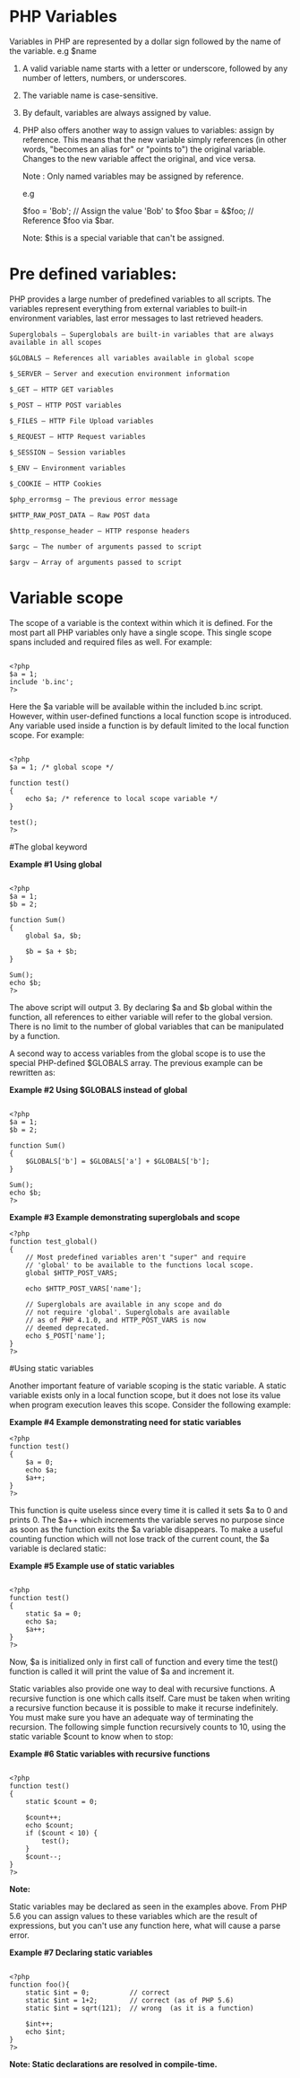 # PHP Variables

Variables in PHP are represented by a dollar sign followed by the name of the variable.
 e.g $name 
1. A valid variable name starts with a letter or underscore, followed by any number of letters, numbers, or underscores.
2. The variable name is case-sensitive.
3. By default, variables are always assigned by value.
4. PHP also offers another way to assign values to variables: assign by reference.
   This means that the new variable simply references (in other words, "becomes an alias for" or "points to") the original variable.
   Changes to the new variable affect the original, and vice versa.
   
   Note : Only named variables may be assigned by reference. 
   
   e.g 
   
   $foo = 'Bob';              // Assign the value 'Bob' to $foo
   $bar = &$foo;              // Reference $foo via $bar.
   
      
   Note: $this is a special variable that can't be assigned.
   
# Pre defined variables:
   
PHP provides a large number of predefined variables to all scripts. The variables represent everything from external variables to built-in environment variables, last error messages to last retrieved headers.

    Superglobals — Superglobals are built-in variables that are always available in all scopes
    
    $GLOBALS — References all variables available in global scope
    
    $_SERVER — Server and execution environment information
    
    $_GET — HTTP GET variables
    
    $_POST — HTTP POST variables
    
    $_FILES — HTTP File Upload variables
    
    $_REQUEST — HTTP Request variables
    
    $_SESSION — Session variables
    
    $_ENV — Environment variables
    
    $_COOKIE — HTTP Cookies
    
    $php_errormsg — The previous error message
    
    $HTTP_RAW_POST_DATA — Raw POST data
    
    $http_response_header — HTTP response headers
    
    $argc — The number of arguments passed to script
    
    $argv — Array of arguments passed to script 
    
# Variable scope

The scope of a variable is the context within which it is defined. For the most part all PHP variables only have a single scope. This single scope spans included and required files as well. For example: 
```

<?php
$a = 1;
include 'b.inc';
?>

```

Here the $a variable will be available within the included b.inc script. However, within user-defined functions a local function scope is introduced. Any variable used inside a function is by default limited to the local function scope. For example: 

```angular2html

<?php
$a = 1; /* global scope */ 

function test()
{ 
    echo $a; /* reference to local scope variable */ 
} 

test();
?>

```

#The global keyword

**Example #1 Using global**
```

<?php
$a = 1;
$b = 2;

function Sum()
{
    global $a, $b;

    $b = $a + $b;
} 

Sum();
echo $b;
?>

```

The above script will output 3. By declaring $a and $b global within the function, all references to either variable will refer to the global version. There is no limit to the number of global variables that can be manipulated by a function. 

A second way to access variables from the global scope is to use the special PHP-defined $GLOBALS array. The previous example can be rewritten as: 

**Example #2 Using $GLOBALS instead of global**

```

<?php
$a = 1;
$b = 2;

function Sum()
{
    $GLOBALS['b'] = $GLOBALS['a'] + $GLOBALS['b'];
} 

Sum();
echo $b;
?>

```

**Example #3 Example demonstrating superglobals and scope**

```
<?php
function test_global()
{
    // Most predefined variables aren't "super" and require 
    // 'global' to be available to the functions local scope.
    global $HTTP_POST_VARS;
    
    echo $HTTP_POST_VARS['name'];
    
    // Superglobals are available in any scope and do 
    // not require 'global'. Superglobals are available 
    // as of PHP 4.1.0, and HTTP_POST_VARS is now
    // deemed deprecated.
    echo $_POST['name'];
}
?>

```

#Using static variables

Another important feature of variable scoping is the static variable. A static variable exists only in a local function scope, but it does not lose its value when program execution leaves this scope. Consider the following example:

**Example #4 Example demonstrating need for static variables**
```
<?php
function test()
{
    $a = 0;
    echo $a;
    $a++;
}
?>

```

This function is quite useless since every time it is called it sets $a to 0 and prints 0. The $a++ which increments the variable serves no purpose since as soon as the function exits the $a variable disappears. To make a useful counting function which will not lose track of the current count, the $a variable is declared static: 

**Example #5 Example use of static variables**
```apacheconfig

<?php
function test()
{
    static $a = 0;
    echo $a;
    $a++;
}
?>

```

 Now, $a is initialized only in first call of function and every time the test() function is called it will print the value of $a and increment it.
 
Static variables also provide one way to deal with recursive functions. A recursive function is one which calls itself. Care must be taken when writing a recursive function because it is possible to make it recurse indefinitely. You must make sure you have an adequate way of terminating the recursion. The following simple function recursively counts to 10, using the static variable $count to know when to stop:

**Example #6 Static variables with recursive functions**
```apacheconfig

<?php
function test()
{
    static $count = 0;

    $count++;
    echo $count;
    if ($count < 10) {
        test();
    }
    $count--;
}
?>

```


**Note:**

Static variables may be declared as seen in the examples above. From PHP 5.6 you can assign values to these variables which are the result of expressions, but you can't use any function here, what will cause a parse error. 

**Example #7 Declaring static variables**
```apacheconfig

<?php
function foo(){
    static $int = 0;          // correct 
    static $int = 1+2;        // correct (as of PHP 5.6)
    static $int = sqrt(121);  // wrong  (as it is a function)

    $int++;
    echo $int;
}
?>

```

**Note: Static declarations are resolved in compile-time.**
    
 
   
   

